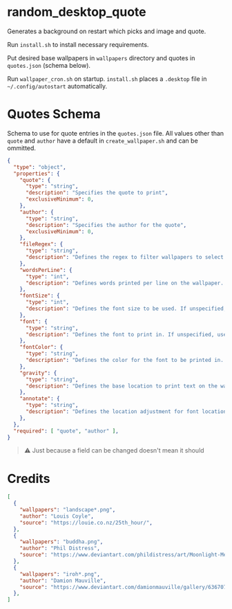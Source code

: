 # random_desktop_quote
Generates a background on restart which picks and image and quote.

Run `install.sh` to install necessary requirements.

Put desired base wallpapers in `wallpapers` directory and quotes in `quotes.json` (schema below).

Run `wallpaper_cron.sh` on startup. `install.sh` places a `.desktop` file in `~/.config/autostart` automatically.

# Quotes Schema

Schema to use for quote entries in the `quotes.json` file. All values other than `quote` and `author` have a default in `create_wallpaper.sh` and can be ommitted.

```json
{
  "type": "object",
  "properties": {
    "quote": {
      "type": "string",
      "description": "Specifies the quote to print",
      "exclusiveMinimum": 0,
    },
    "author": {
      "type": "string",
      "description": "Specifies the author for the quote",
      "exclusiveMinimum": 0,
    },
    "fileRegex": {
      "type": "string",
      "description": "Defines the regex to filter wallpapers to select from. If unspecified, selects from all",
    },
    "wordsPerLine": {
      "type": "int",
      "description": "Defines words printed per line on the wallpaper. If unspecified, uses default",
    },
    "fontSize": {
      "type": "int",
      "description": "Defines the font size to be used. If unspecified, uses default",
    },
    "font": {
      "type": "string",
      "description": "Defines the font to print in. If unspecified, uses default",
    },
    "fontColor": {
      "type": "string",
      "description": "Defines the color for the font to be printed in. If unspecified, uses default",
    },
    "gravity": {
      "type": "string",
      "description": "Defines the base location to print text on the wallpaper. If unspecified, uses default",
    },
    "annotate": {
      "type": "string",
      "description": "Defines the location adjustment for font location to be printed. If unspecified, uses default",
    },
  },
  "required": [ "quote", "author" ],
}
```

> :warning: Just because a field can be changed doesn't mean it should

# Credits

```json
[
  {
    "wallpapers": "landscape*.png",
    "author": "Louis Coyle",
    "source": "https://louie.co.nz/25th_hour/",
  },
  {
    "wallpapers": "buddha.png",
    "author": "Phil Distress",
    "source": "https://www.deviantart.com/phildistress/art/Moonlight-Meditation-811660312",
  },
  {
    "wallpapers": "iroh*.png",
    "author": "Damion Mauville",
    "source": "https://www.deviantart.com/damionmauville/gallery/63670706/avatar-wallpapers",
  },
]
```
